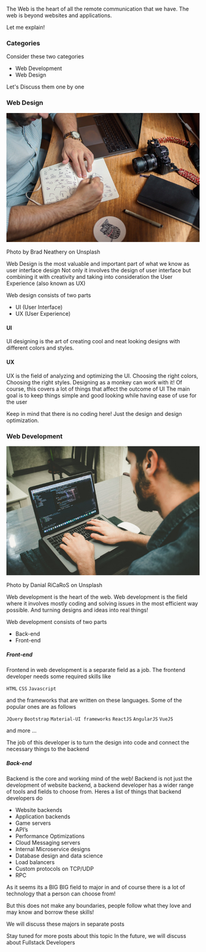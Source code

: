 The Web is the heart of all the remote communication that we have.
The web is beyond websites and applications.

Let me explain!

### Categories
Consider these two categories

* Web Development
* Web Design

Let's Discuss them one by one

### Web Design
![Web Designer](../webdesigner.jpg)

Photo by Brad Neathery on Unsplash

Web Design is the most valuable and important part of what we know as user interface design
Not only it involves the design of user interface but combining it with creativity and taking into consideration the User Experience (also known as UX)

Web design consists of two parts

* UI (User Interface)
* UX (User Experience)

#### UI 
UI designing is the art of creating cool and neat looking designs with different colors and styles.

#### UX
UX is the field of analyzing and optimizing the UI.
Choosing the right colors, Choosing the right styles. Designing as a monkey can work with it!
Of course, this covers a lot of things that affect the outcome of UI
The main goal is to keep things simple and good looking while having ease of use for the user 

Keep in mind that there is no coding here! Just the design and design optimization.

### Web Development

![Web Developer](../webdeveloper.jpg)

Photo by Danial RiCaRoS on Unsplash

Web development is the heart of the web.
Web development is the field where it involves mostly coding and solving issues in the most efficient way possible. And turning designs and ideas into real things!

Web development consists of two parts

* Back-end
* Front-end

##### Front-end

Frontend in web development is a separate field as a job. 
The frontend developer needs some required skills like 

`HTML` `CSS` `Javascript`

 and the frameworks that are written on these languages. Some of the popular ones are as follows 
 
 `JQuery` `Bootstrap` `Material-UI frameworks` `ReactJS‍‍‍‍‍‍‍‍‍‍‍‍‍` `AngularJS` `VueJS` 
 
 and more …

The job of this developer is to turn the design into code and connect the necessary things to the backend

##### Back-end

Backend is the core and working mind of the web!
Backend is not just the development of website backend, a backend developer has a wider range of tools and fields to choose from.
Heres a list of things that backend developers do

* Website backends
* Application backends
* Game servers
* API’s
* Performance Optimizations
* Cloud Messaging servers
* Internal Microservice designs
* Database design and data science 
* Load balancers
* Custom protocols on TCP/UDP
* RPC

As it seems its a BIG BIG field to major in and of course there is a lot of technology that a person can choose from!

But this does not make any boundaries, people follow what they love and may know and borrow these skills!

We will discuss these majors in separate posts

Stay tuned for more posts about this topic
In the future, we will discuss about Fullstack Developers

